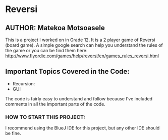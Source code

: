# Reversi
## AUTHOR: Matekoa Motsoasele
This is a project I worked on in Grade 12. It is a 2 player game of Reversi (board game). A simple google search can help you understand the rules of the game or you can be find them here: http://www.flyordie.com/games/help/reversi/en/games_rules_reversi.html

## Important Topics Covered in the Code:
 - Recursion: 
 - GUI
 
The code is fairly easy to understand and follow because I've included comments in all the important parts of the code.

### HOW TO START THIS PROJECT: 
I recommend using the BlueJ IDE for this project, but any other IDE should be fine.
